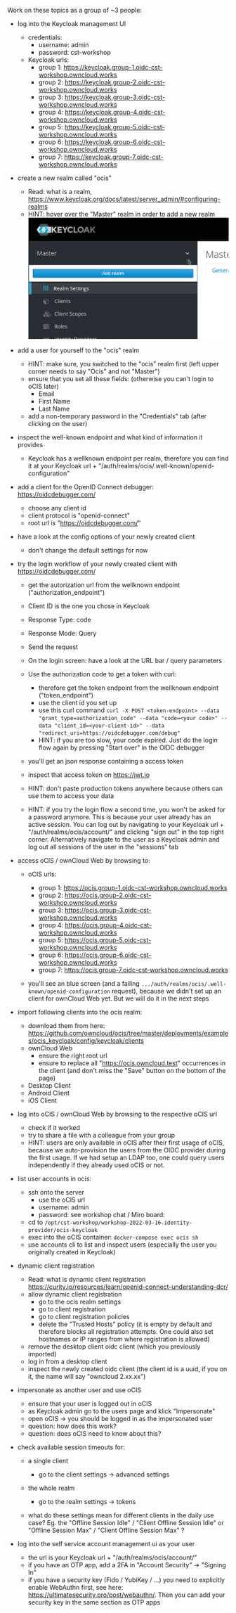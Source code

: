 Work on these topics as a group of ~3 people:

- log into the Keycloak management UI
  - credentials:
    - username: admin
    - password: cst-workshop
  - Keycloak urls:
    - group 1: https://keycloak.group-1.oidc-cst-workshop.owncloud.works
    - group 2: https://keycloak.group-2.oidc-cst-workshop.owncloud.works
    - group 3: https://keycloak.group-3.oidc-cst-workshop.owncloud.works
    - group 4: https://keycloak.group-4.oidc-cst-workshop.owncloud.works
    - group 5: https://keycloak.group-5.oidc-cst-workshop.owncloud.works
    - group 6: https://keycloak.group-6.oidc-cst-workshop.owncloud.works
    - group 7: https://keycloak.group-7.oidc-cst-workshop.owncloud.works

- create a new realm called "ocis"
    - Read: what is a realm, https://www.keycloak.org/docs/latest/server_admin/#configuring-realms
    - HINT: hover over the "Master" realm in order to add a new realm
      ![](img/new-realm.png)

- add a user for yourself to the "ocis" realm
  - HINT: make sure, you switched to the "ocis" realm first (left upper corner needs to say "Ocis" and not "Master")
  - ensure that you set all these fields: (otherwise you can't login to oCIS later)
    - Email
    - First Name
    - Last Name
  - add a non-temporary password in the "Credentials" tab (after clicking on the user)

- inspect the well-known endpoint and what kind of information it provides
  - Keycloak has a wellknown endpoint per realm, therefore you can find it at your Keycloak url + "/auth/realms/ocis/.well-known/openid-configuration"

- add a client for the OpenID Connect debugger: https://oidcdebugger.com/
    - choose any client id
    - client protocol is "openid-connect"
    - root url is "https://oidcdebugger.com/"

- have a look at the config options of your newly created client
  - don't change the default settings for now

- try the login workflow of your newly created client with https://oidcdebugger.com/
  - get the autorization url from the wellknown endpoint ("authorization_endpoint")
  - Client ID is the one you chose in Keycloak
  - Response Type: code
  - Response Mode: Query

  - Send the request

  - On the login screen: have a look at the URL bar / query parameters

  - Use the authorization code to get a token with curl:
    - therefore get the token endpoint from the wellknown endpoint ("token_endpoint")
    - use the client id you set up
    - use this curl command `curl -X POST <token-endpoint> --data "grant_type=authorization_code" --data "code=<your code>" --data "client_id=<your-client-id>" --data "redirect_uri=https://oidcdebugger.com/debug"`
    - HINT: if you are too slow, your code expired. Just do the login flow again by pressing "Start over" in the OIDC debugger

  - you'll get an json response containing a access token

  - inspect that access token on https://jwt.io
  - HINT: don't paste production tokens anywhere because others can use them to access your data

  - HINT: if you try the login flow a second time, you won't be asked for a password anymore. This is because your user already has an active session. You can log out by navigating to your Keycloak url + "/auth/realms/ocis/account/" and clicking "sign out" in the top right corner. Alternatively navigate to the user as a Keycloak admin and log out all sessions of the user in the "sessions" tab


- access oCIS / ownCloud Web by browsing to:
  - oCIS urls:
    - group 1: https://ocis.group-1.oidc-cst-workshop.owncloud.works
    - group 2: https://ocis.group-2.oidc-cst-workshop.owncloud.works
    - group 3: https://ocis.group-3.oidc-cst-workshop.owncloud.works
    - group 4: https://ocis.group-4.oidc-cst-workshop.owncloud.works
    - group 5: https://ocis.group-5.oidc-cst-workshop.owncloud.works
    - group 6: https://ocis.group-6.oidc-cst-workshop.owncloud.works
    - group 7: https://ocis.group-7.oidc-cst-workshop.owncloud.works

  - you'll see an blue screen (and a failing `.../auth/realms/ocis/.well-known/openid-configuration` request), because we didn't set up an client for ownCloud Web yet. But we will do it in the next steps

- import following clients into the ocis realm:
  - download them from here: https://github.com/owncloud/ocis/tree/master/deployments/examples/ocis_keycloak/config/keycloak/clients
  - ownCloud Web
    - ensure the right root url
    - ensure to replace all "https://ocis.owncloud.test" occurrences in the client (and don't miss the "Save" button on the bottom of the page)
  - Desktop Client
  - Android Client
  - iOS Client

- log into oCIS / ownCloud Web by browsing to the respective oCIS url
  - check if it worked
  - try to share a file with a colleague from your group
  - HINT: users are only available in oCIS after their first usage of oCIS, because we auto-provision the users from the OIDC provider during the first usage. If we had setup an LDAP too, one could query users independently if they already used oCIS or not.

- list user accounts in ocis:
  - ssh onto the server
    - use the oCIS url
    - username: admin
    - password: see workshop chat / Miro board:
  - cd to `/opt/cst-workshop/workshop-2022-03-16-identity-provider/ocis-keycloak`
  - exec into the oCIS container: `docker-compose exec ocis sh`
  - use accounts cli to list and inspect users (especially the user you originally created in Keycloak)

- dynamic client registration
  - Read: what is dynamic client registration https://curity.io/resources/learn/openid-connect-understanding-dcr/
  - allow dynamic client registration
    - go to the ocis realm settings
    - go to client registration
    - go to client registration policies
    - delete the "Trusted Hosts" policy (it is empty by default and therefore blocks all registration attempts. One could also set hostnames or IP ranges from where registration is allowed)
  - remove the desktop client oidc client (which you previously imported)
  - log in from a desktop client
  - inspect the newly created oidc client (the client id is a uuid, if you on it, the name will say "owncloud 2.xx.xx")

- impersonate as another user and use oCIS
  - ensure that your user is logged out in oCIS
  - as Keycloak admin go to the users page and klick "Impersonate"
  - open oCIS -> you should be logged in as the impersonated user
  - question: how does this work?
  - question: does oCIS need to know about this?

- check available session timeouts for:
  - a single client
    - go to the client settings -> advanced settings
  - the whole realm
    - go to the realm settings -> tokens

  - what do these settings mean for different clients in the daily use case? Eg. the "Offline Session Idle" / "Client Offline Session Idle" or "Offline Session Max" / "Client Offline Session Max" ?

- log into the self service account management ui as your user
  - the url is your Keycloak url + "/auth/realms/ocis/account/"
  - if you have an OTP app, add a 2FA in "Account Security" -> "Signing In"
  - if you have a security key (Fido / YubiKey / ...) you need to explicitly enable WebAuthn first, see here: https://ultimatesecurity.pro/post/webauthn/. Then you can add your security key in the same section as OTP apps
